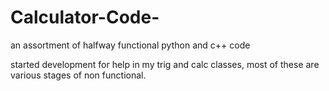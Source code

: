 # Calculator-Code-
an assortment of halfway functional python and c++ code


started development for help in my trig and calc classes, most of these are various stages of non functional.
